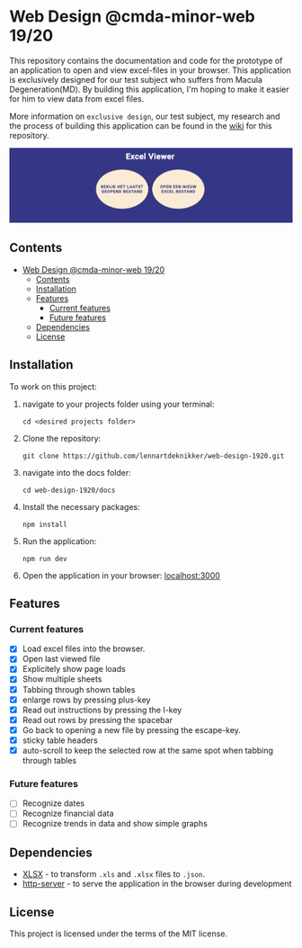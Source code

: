 # Web Design @cmda-minor-web 19/20

This repository contains the documentation and code for the prototype of an application to open and view excel-files in your browser. This application is exclusively designed for our test subject who suffers from Macula Degeneration(MD).
By building this application, I'm hoping to make it easier for him to view data from excel files. 

More information on `exclusive design`, our test subject, my research and the process of building this application can be found in the [wiki](https://github.com/lennartdeknikker/web-design-1920/wiki) for this repository.

![screenshot](wiki-assets/screenshots/home.png)


## Contents
- [Web Design @cmda-minor-web 19/20](#web-design-cmda-minor-web-1920)
  - [Contents](#contents)
  - [Installation](#installation)
  - [Features](#features)
    - [Current features](#current-features)
    - [Future features](#future-features)
  - [Dependencies](#dependencies)
  - [License](#license)

## Installation
To work on this project:
1. navigate to your projects folder using your terminal:
   ```
   cd <desired projects folder>
   ```
2. Clone the repository: 
   ```
   git clone https://github.com/lennartdeknikker/web-design-1920.git
   ```
3. navigate into the docs folder:
   ```
   cd web-design-1920/docs
   ```
4. Install the necessary packages:
   ```
   npm install
   ```
5. Run the application:
   ```
   npm run dev
   ```
6. Open the application in your browser: [localhost:3000](http://localhost:3000/)

## Features
### Current features
* [x] Load excel files into the browser.
* [x] Open last viewed file
* [x] Explicitely show page loads
* [x] Show multiple sheets
* [x] Tabbing through shown tables
* [x] enlarge rows by pressing plus-key
* [x] Read out instructions by pressing the I-key
* [x] Read out rows by pressing the spacebar
* [x] Go back to opening a new file by pressing the escape-key.
* [x] sticky table headers
* [x] auto-scroll to keep the selected row at the same spot when tabbing through tables

### Future features
* [ ] Recognize dates
* [ ] Recognize financial data
* [ ] Recognize trends in data and show simple graphs

## Dependencies
- [XLSX](https://www.npmjs.com/package/xlsx) - to transform `.xls` and `.xlsx` files to `.json`.
- [http-server](https://www.npmjs.com/package/http-server) - to serve the application in the browser during development

## License
This project is licensed under the terms of the MIT license.